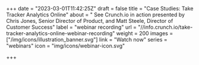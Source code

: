 +++
date = "2023-03-01T11:42:25Z"
draft = false
title = "Case Studies:  Take Tracker Analytics Online"
about = " See Crunch.io in action presented by Chris Jones, Senior Director of Product, and Matt Steele, Director of Customer Success"
label = "webinar recording"
url = "//info.crunch.io/take-tracker-analytics-online-webinar-recording"
weight = 200
images = ["/img/icons/illustration_banner.svg"]
link = "Watch now"
series = "webinars"
icon = "img/icons/webinar-icon.svg"

+++
